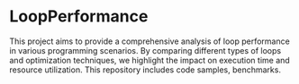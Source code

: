 # LoopPerformance
This project aims to provide a comprehensive analysis of loop performance in various programming scenarios. By comparing different types of loops and optimization techniques, we highlight the impact on execution time and resource utilization. This repository includes code samples, benchmarks.

